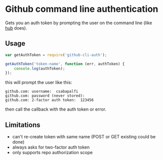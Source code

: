 # Github command line authentication

Gets you an auth token by prompting the user on the command line (like [hub](http://github.com/github/hub) does).

## Usage

```js
var getAuthToken = require('github-cli-auth');

getAuthToken('token-name', function (err, authToken) {
    console.log(authToken);
});
```

this will prompt the user like this:

```
github.com: username:  csabapalfi
github.com: password (never stored):
github.com: 2-factor auth token:  123456
```

then call the callback with the auth token or error.

## Limitations

* can't re-create token with same name (POST or GET existing could be done)
* always asks for two-factor auth token
* only supports repo authorization scope
